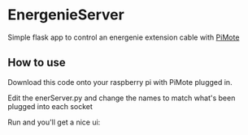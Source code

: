 # EnergenieServer
Simple flask app to control an energenie extension cable with [PiMote](https://energenie4u.co.uk/catalogue/product/ENER314)

## How to use
Download this code onto your raspberry pi with PiMote plugged in.

Edit the enerServer.py and change the names to match what's been plugged into each socket

Run and you'll get a nice ui:
